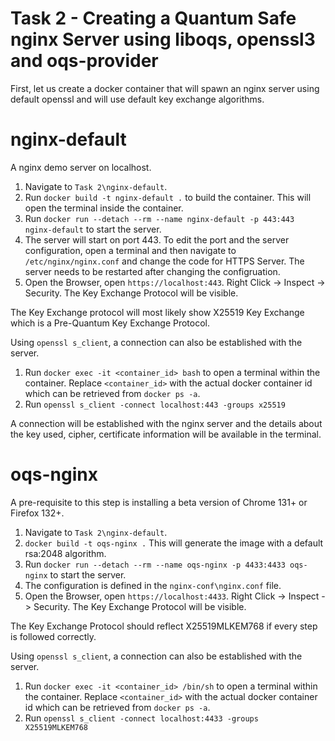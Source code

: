 # Task 2 - Creating a Quantum Safe nginx Server using liboqs, openssl3 and oqs-provider

First, let us create a docker container that will spawn an nginx server using default openssl and will use default key exchange algorithms.

# nginx-default
A nginx demo server on localhost.

1. Navigate to `Task 2\nginx-default`.
2. Run `docker build -t nginx-default .` to build the container. This will open the terminal inside the container.
3. Run `docker run --detach --rm --name nginx-default -p 443:443 nginx-default` to start the server.
3. The server will start on port 443. To edit the port and the server configuration, open a terminal and then navigate to `/etc/nginx/nginx.conf` and change the code for HTTPS Server. The server needs to be restarted after changing the configruation.
4. Open the Browser, open `https://localhost:443`. Right Click -> Inspect -> Security. The Key Exchange Protocol will be visible.

The Key Exchange protocol will most likely show X25519 Key Exchange which is a Pre-Quantum Key Exchange Protocol.

Using `openssl s_client`, a connection can also be established with the server.

1. Run `docker exec -it <container_id> bash` to open a terminal within the container. Replace `<container_id>` with the actual docker container id which can be retrieved from `docker ps -a`.
2. Run `openssl s_client -connect localhost:443 -groups x25519`

A connection will be established with the nginx server and the details about the key used, cipher, certificate information will be available in the terminal.

# oqs-nginx

A pre-requisite to this step is installing a beta version of Chrome 131+ or Firefox 132+.

1. Navigate to `Task 2\nginx-default`.
2. `docker build -t oqs-nginx .` This will generate the image with a default rsa:2048 algorithm.
3. Run `docker run --detach --rm --name oqs-nginx -p 4433:4433 oqs-nginx` to start the server.
4. The configuration is defined in the `nginx-conf\nginx.conf` file.
5. Open the Browser, open `https://localhost:4433`. Right Click -> Inspect -> Security. The Key Exchange Protocol will be visible.

The Key Exchange Protocol should reflect X25519MLKEM768 if every step is followed correctly.

Using `openssl s_client`, a connection can also be established with the server.

1. Run `docker exec -it <container_id> /bin/sh` to open a terminal within the container. Replace `<container_id>` with the actual docker container id which can be retrieved from `docker ps -a`.
2. Run `openssl s_client -connect localhost:4433 -groups X25519MLKEM768`